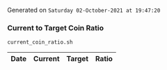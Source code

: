 Generated on `Saturday 02-October-2021 at 19:47:20`

### Current to Target Coin Ratio
`current_coin_ratio.sh`

Date|Current|Target|Ratio
---|---|---|---

